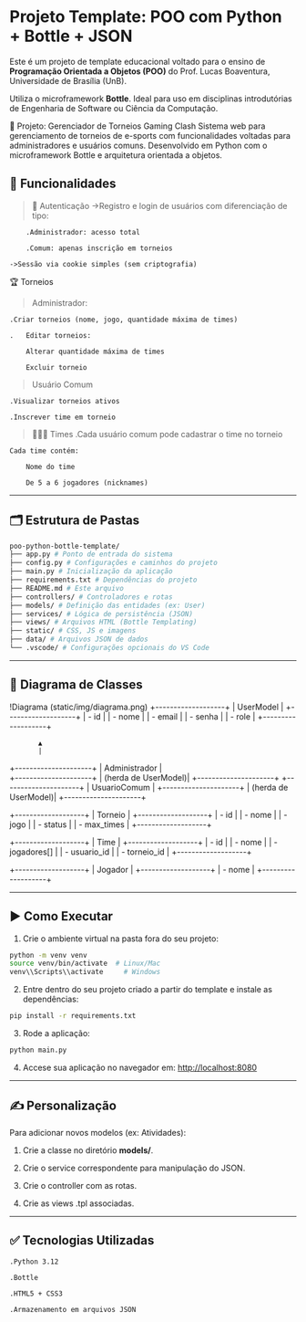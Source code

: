 # Projeto Template: POO com Python + Bottle + JSON

Este é um projeto de template educacional voltado para o ensino de **Programação Orientada a Objetos (POO)** do Prof. Lucas Boaventura, Universidade de Brasília (UnB).

Utiliza o microframework **Bottle**. Ideal para uso em disciplinas introdutórias de Engenharia de Software ou Ciência da Computação.

📘 Projeto: Gerenciador de Torneios Gaming Clash
Sistema web para gerenciamento de torneios de e-sports com funcionalidades voltadas para administradores e usuários comuns. Desenvolvido em Python com o microframework Bottle e arquitetura orientada a objetos.

## 🚀 Funcionalidades

>👤 Autenticação
    ->Registro e login de usuários com diferenciação de tipo:

        .Administrador: acesso total

        .Comum: apenas inscrição em torneios

    ->Sessão via cookie simples (sem criptografia)

🏆 Torneios

>Administrador:

    .Criar torneios (nome, jogo, quantidade máxima de times)

    .   Editar torneios:

        Alterar quantidade máxima de times

        Excluir torneio

>Usuário Comum

    .Visualizar torneios ativos

    .Inscrever time em torneio

>🧑‍🤝‍🧑 Times
    .Cada usuário comum pode cadastrar o time no torneio

    Cada time contém:

        Nome do time

        De 5 a 6 jogadores (nicknames)
---

## 🗂 Estrutura de Pastas

```bash
poo-python-bottle-template/
├── app.py # Ponto de entrada do sistema
├── config.py # Configurações e caminhos do projeto
├── main.py # Inicialização da aplicação
├── requirements.txt # Dependências do projeto
├── README.md # Este arquivo
├── controllers/ # Controladores e rotas
├── models/ # Definição das entidades (ex: User)
├── services/ # Lógica de persistência (JSON)
├── views/ # Arquivos HTML (Bottle Templating)
├── static/ # CSS, JS e imagens
├── data/ # Arquivos JSON de dados
└── .vscode/ # Configurações opcionais do VS Code
```


---
## 📘 Diagrama de Classes

!Diagrama (static/img/diagrama.png)
+-------------------+
|     UserModel     |
+-------------------+
| - id              |
| - nome            |
| - email           |
| - senha           |
| - role            |
+-------------------+

           ▲
           |
+---------------------+
|  Administrador      |   
+---------------------+
| (herda de UserModel)|
+---------------------+
+---------------------+
|  UsuarioComum       |
+---------------------+
| (herda de UserModel)|
+---------------------+

+-------------------+
|     Torneio       |
+-------------------+
| - id              |
| - nome            |
| - jogo            |
| - status          |
| - max_times       |
+-------------------+

+-------------------+
|      Time         |
+-------------------+
| - id              |
| - nome            |
| - jogadores[]     |
| - usuario_id      |
| - torneio_id      |
+-------------------+

+-------------------+
|     Jogador       |
+-------------------+
| - nome            |
+-------------------+


---

## ▶️ Como Executar

1. Crie o ambiente virtual na pasta fora do seu projeto:
```bash
python -m venv venv
source venv/bin/activate  # Linux/Mac
venv\\Scripts\\activate     # Windows
```

2. Entre dentro do seu projeto criado a partir do template e instale as dependências:
```bash
pip install -r requirements.txt
```

3. Rode a aplicação:
```bash
python main.py
```

4. Accese sua aplicação no navegador em: [http://localhost:8080](http://localhost:8080)

---

## ✍️ Personalização
Para adicionar novos modelos (ex: Atividades):

1. Crie a classe no diretório **models/**.

2. Crie o service correspondente para manipulação do JSON.

3. Crie o controller com as rotas.

4. Crie as views .tpl associadas.

---

## ✅ Tecnologias Utilizadas
    .Python 3.12

    .Bottle

    .HTML5 + CSS3

    .Armazenamento em arquivos JSON
